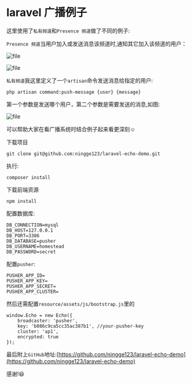 # laravel 广播例子

这里使用了`私有频道`和`Presence 频道`做了不同的例子:

`Presence 频道`当用户加入或发送消息该频道时,通知其它加入该频道的用户：

![file](https://lccdn.phphub.org/uploads/images/201805/18/10797/TJdYD1aX2m.gif?imageView2/2/w/1240/h/0)

![file](https://lccdn.phphub.org/uploads/images/201805/18/10797/TalVOx9dFQ.gif?imageView2/2/w/1240/h/0)

`私有频道`我这里定义了一个`artisan`命令发送消息给指定的用户:
```
php artisan command:push-message {user} {message}
```
第一个参数是发送哪个用户，第二个参数是需要发送的消息,如图:

![file](https://lccdn.phphub.org/uploads/images/201805/18/10797/C6oxLVsXZ5.gif?imageView2/2/w/1240/h/0)

可以帮助大家在看广播系统时结合例子起来看更深刻:relaxed:

下载项目

```angular2html
git clone git@github.com:ningge123/laravel-echo-demo.git
```

执行:
```angular2html
composer install 
```
下载前端资源
```
npm install
```
配置数据库:
```
DB_CONNECTION=mysql
DB_HOST=127.0.0.1
DB_PORT=3306
DB_DATABASE=pusher
DB_USERNAME=homestead
DB_PASSWORD=secret
```

配置`pusher`:
```
PUSHER_APP_ID=
PUSHER_APP_KEY=
PUSHER_APP_SECRET=
PUSHER_APP_CLUSTER=
```

然后还需配置`resource/assets/js/bootstrap.js`里的
```
window.Echo = new Echo({
    broadcaster: 'pusher',
    key: 'b086c9ca5cc35ac387b1', //your-pusher-key
    cluster: 'ap1',
    encrypted: true
});
```

最后附上`GitHub`地址:[https://github.com/ningge123/laravel-echo-demo](https://github.com/ningge123/laravel-echo-demo)

感谢!:laughing: